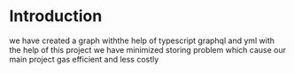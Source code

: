 # Introduction

we have created a graph withthe help of typescript graphql and yml 
with the help of this project we have minimized storing problem which cause our main project gas efficient and less costly


